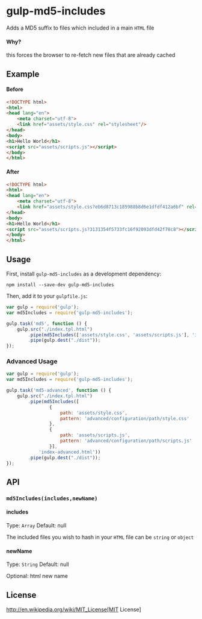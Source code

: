 # gulp-md5-includes

Adds a MD5 suffix to files which included in a main `HTML` file

#### Why?
this forces the browser to re-fetch new files that are already cached 

## Example 

#### Before

```html
<!DOCTYPE html>
<html>
<head lang="en">
    <meta charset="utf-8">
    <link href="assets/style.css" rel="stylesheet"/>
</head>
<body>
<h1>Hello World</h1>
<script src="assets/scripts.js"></script>
</body>
</html>
```

#### After

```html
<!DOCTYPE html>
<html>
<head lang="en">
    <meta charset="utf-8">
    <link href="assets/style.css?eb6d8713c185988b8d6e1dfdf412a6bf" rel="stylesheet"/>
</head>
<body>
<h1>Hello World</h1>
<script src="assets/scripts.js?3131354f5733fc16f92093dfd42f78c8"></script>
</body>
</html>
```

## Usage

First, install `gulp-md5-includes` as a development dependency:

```shell
npm install --save-dev gulp-md5-includes
```

Then, add it to your `gulpfile.js`:

```javascript
var gulp = require('gulp');
var md5Includes = require('gulp-md5-includes');

gulp.task('md5', function () {
    gulp.src("./index.tpl.html")
        .pipe(md5Includes(['assets/style.css', 'assets/scripts.js'], 'index.html'))
        .pipe(gulp.dest("./dist"));
});
```

### Advanced Usage

```javascript
var gulp = require('gulp');
var md5Includes = require('gulp-md5-includes');

gulp.task('md5-advanced', function () {
    gulp.src("./index.tpl.html")
        .pipe(md5Includes([
                {
                    path: 'assets/style.css',
                    pattern: 'advanced/configuration/path/style.css'
                },
                {
                    path: 'assets/scripts.js',
                    pattern: 'advanced/configuration/path/scripts.js'
                }],
            'index-advanced.html'))
        .pipe(gulp.dest("./dist"));
});

```

## API

### `md5Includes(includes,newName)`

#### includes
Type: `Array`
Default: null

The included files you wish to hash in your `HTML` file
can be `string` or `object`

#### newName
Type: `String`
Default: null

Optional: html new name

## License

http://en.wikipedia.org/wiki/MIT_License[MIT License]



